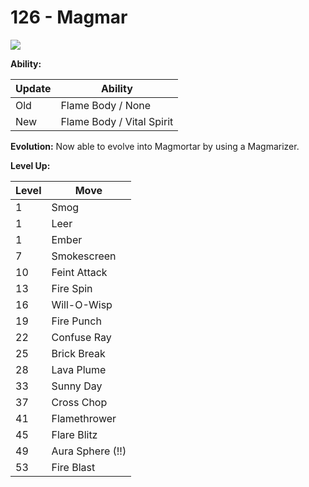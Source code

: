 # 126 - Magmar
![][126]

**Ability:**

Update | Ability
---    | ---
Old    | Flame Body / None
New    | Flame Body / Vital Spirit

**Evolution:**
Now able to evolve into Magmortar by using a Magmarizer.

**Level Up:**

Level | Move
---   | ---
  1   | Smog
  1   | Leer
  1   | Ember
  7   | Smokescreen
 10   | Feint Attack
 13   | Fire Spin
 16   | Will-O-Wisp
 19   | Fire Punch
 22   | Confuse Ray
 25   | Brick Break
 28   | Lava Plume
 33   | Sunny Day
 37   | Cross Chop
 41   | Flamethrower
 45   | Flare Blitz
 49   | Aura Sphere (!!)
 53   | Fire Blast



[126]: /img/pokemon/126.png
